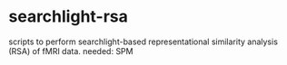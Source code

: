 # searchlight-rsa

scripts to perform searchlight-based representational similarity analysis (RSA) of fMRI data. needed: SPM
